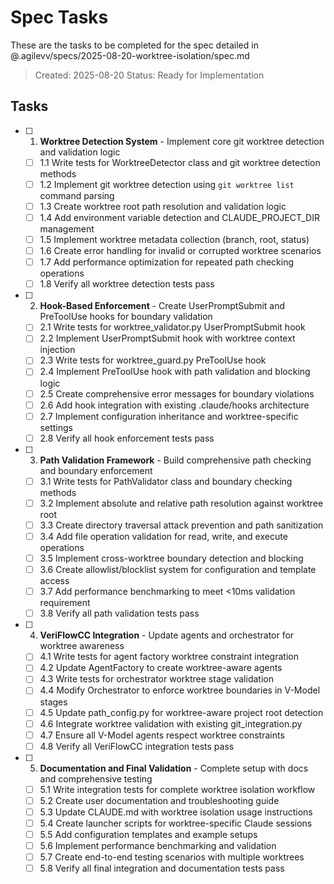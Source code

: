 # Spec Tasks

These are the tasks to be completed for the spec detailed in @.agilevv/specs/2025-08-20-worktree-isolation/spec.md

> Created: 2025-08-20
> Status: Ready for Implementation

## Tasks

- [ ] 1. **Worktree Detection System** - Implement core git worktree detection and validation logic

  - [ ] 1.1 Write tests for WorktreeDetector class and git worktree detection methods
  - [ ] 1.2 Implement git worktree detection using `git worktree list` command parsing
  - [ ] 1.3 Create worktree root path resolution and validation logic
  - [ ] 1.4 Add environment variable detection and CLAUDE_PROJECT_DIR management
  - [ ] 1.5 Implement worktree metadata collection (branch, root, status)
  - [ ] 1.6 Create error handling for invalid or corrupted worktree scenarios
  - [ ] 1.7 Add performance optimization for repeated path checking operations
  - [ ] 1.8 Verify all worktree detection tests pass

- [ ] 2. **Hook-Based Enforcement** - Create UserPromptSubmit and PreToolUse hooks for boundary validation

  - [ ] 2.1 Write tests for worktree_validator.py UserPromptSubmit hook
  - [ ] 2.2 Implement UserPromptSubmit hook with worktree context injection
  - [ ] 2.3 Write tests for worktree_guard.py PreToolUse hook
  - [ ] 2.4 Implement PreToolUse hook with path validation and blocking logic
  - [ ] 2.5 Create comprehensive error messages for boundary violations
  - [ ] 2.6 Add hook integration with existing .claude/hooks architecture
  - [ ] 2.7 Implement configuration inheritance and worktree-specific settings
  - [ ] 2.8 Verify all hook enforcement tests pass

- [ ] 3. **Path Validation Framework** - Build comprehensive path checking and boundary enforcement

  - [ ] 3.1 Write tests for PathValidator class and boundary checking methods
  - [ ] 3.2 Implement absolute and relative path resolution against worktree root
  - [ ] 3.3 Create directory traversal attack prevention and path sanitization
  - [ ] 3.4 Add file operation validation for read, write, and execute operations
  - [ ] 3.5 Implement cross-worktree boundary detection and blocking
  - [ ] 3.6 Create allowlist/blocklist system for configuration and template access
  - [ ] 3.7 Add performance benchmarking to meet \<10ms validation requirement
  - [ ] 3.8 Verify all path validation tests pass

- [ ] 4. **VeriFlowCC Integration** - Update agents and orchestrator for worktree awareness

  - [ ] 4.1 Write tests for agent factory worktree constraint integration
  - [ ] 4.2 Update AgentFactory to create worktree-aware agents
  - [ ] 4.3 Write tests for orchestrator worktree stage validation
  - [ ] 4.4 Modify Orchestrator to enforce worktree boundaries in V-Model stages
  - [ ] 4.5 Update path_config.py for worktree-aware project root detection
  - [ ] 4.6 Integrate worktree validation with existing git_integration.py
  - [ ] 4.7 Ensure all V-Model agents respect worktree constraints
  - [ ] 4.8 Verify all VeriFlowCC integration tests pass

- [ ] 5. **Documentation and Final Validation** - Complete setup with docs and comprehensive testing

  - [ ] 5.1 Write integration tests for complete worktree isolation workflow
  - [ ] 5.2 Create user documentation and troubleshooting guide
  - [ ] 5.3 Update CLAUDE.md with worktree isolation usage instructions
  - [ ] 5.4 Create launcher scripts for worktree-specific Claude sessions
  - [ ] 5.5 Add configuration templates and example setups
  - [ ] 5.6 Implement performance benchmarking and validation
  - [ ] 5.7 Create end-to-end testing scenarios with multiple worktrees
  - [ ] 5.8 Verify all final integration and documentation tests pass

